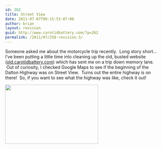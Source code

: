 ```yaml
---
id: 262
title: Street View
date: 2011-07-07T00:15:53-07:00
author: brian
layout: revision
guid: http://www.carotidbattery.com/?p=262
permalink: /2011/07/258-revision-3/
---
```

<p style="text-align: left;">
  Someone asked me about the motorcycle trip recently.  Long story short&#8230;I&#8217;ve been putting a little time into cleaning up the old, busted website (<a href="old.carotidbattery.com" target="_blank">old.carotidbattery.com</a>) which has sent me on a trip down memory lane.    Out of curiosity, I checked Google Maps to see if the beginning of the Dalton Highway was on Street View.  Turns out the entire highway is on there!  So, if you want to see what the highway was like, check it out!
</p>

[<img class="aligncenter size-medium wp-image-259" title="Dalton" src="https://i1.wp.com/www.carotidbattery.com/wp-content/uploads/2011/07/Dalton-300x191.png?resize=300%2C191" alt="" width="300" height="191" srcset="https://i2.wp.com/carotidbattery.com/wp-content/uploads/2011/07/Dalton.png?resize=300%2C191 300w, https://i2.wp.com/carotidbattery.com/wp-content/uploads/2011/07/Dalton.png?w=895 895w" sizes="(max-width: 300px) 100vw, 300px" data-recalc-dims="1" />](http://maps.google.com/maps?q=Atigun+Pass,+North+Slope,+Alaska&hl=en&ll=68.50753,-149.463682&spn=0.58166,2.469177&sll=67.545707,-149.855232&sspn=0.037897,0.154324&geocode=FaSSDwQdBy4X9w&t=h&z=9&layer=c&cbll=68.50753,-149.463682&panoid=-RsT8XjXipuvmyZpdUfXlA&cbp=12,3.26,,0,14.22)